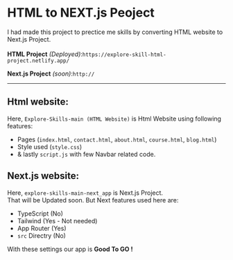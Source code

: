# HTML to NEXT.js Peoject

I had made this project to prectice me skills by converting HTML website to Next.js Project.\
\
**HTML Project** *(Deployed)*:`https://explore-skill-html-project.netlify.app/`

**Next.js Project** *(soon)*:`http://`

---
## Html website:
Here, ` Explore-Skills-main (HTML Website) ` is Html Website using following features:
- Pages (`index.html`, `contact.html`, `about.html`, `course.html`, `blog.html`)
- Style used (`style.css`)
- & lastly `script.js` with few Navbar related code.
## Next.js website:
Here, ` explore-skills-main-next_app ` is Next.js Project.\
That will be Updated soon. But Next features used here are:
- TypeScript (No)
- Tailwind (Yes - Not needed)
- App Router (Yes)
- `src` Directry (No)

With these settings our app is **Good To GO !**
